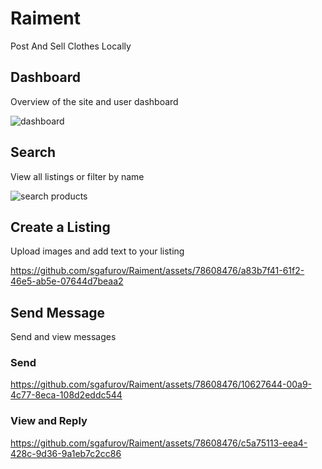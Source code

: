 # Raiment

Post And Sell Clothes Locally

## Dashboard

Overview of the site and user dashboard

![dashboard](https://github.com/sgafurov/Raiment/assets/78608476/34c00e71-21d8-477a-99bf-db1dabec39dd)

## Search

View all listings or filter by name

![search products](https://github.com/sgafurov/Raiment/assets/78608476/e7eec0e5-ccc1-4ffe-8c8b-5a9965bce132)


## Create a Listing

Upload images and add text to your listing

https://github.com/sgafurov/Raiment/assets/78608476/a83b7f41-61f2-46e5-ab5e-07644d7beaa2

## Send Message

Send and view messages

### Send
https://github.com/sgafurov/Raiment/assets/78608476/10627644-00a9-4c77-8eca-108d2eddc544

### View and Reply
https://github.com/sgafurov/Raiment/assets/78608476/c5a75113-eea4-428c-9d36-9a1eb7c2cc86


